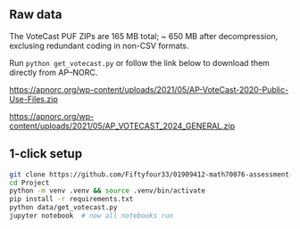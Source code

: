 ## Raw data
The VoteCast PUF ZIPs are 165 MB total; ~ 650 MB after decompression, exclusing redundant coding in non-CSV formats.

Run `python get_votecast.py` or follow the link below to download them directly from AP–NORC.

https://apnorc.org/wp-content/uploads/2021/05/AP-VoteCast-2020-Public-Use-Files.zip

https://apnorc.org/wp-content/uploads/2021/05/AP_VOTECAST_2024_GENERAL.zip

## 1-click setup
```bash
git clone https://github.com/Fiftyfour33/01909412-math70076-assessment-2.git
cd Project
python -m venv .venv && source .venv/bin/activate
pip install -r requirements.txt
python data/get_votecast.py
jupyter notebook  # now all notebooks run
